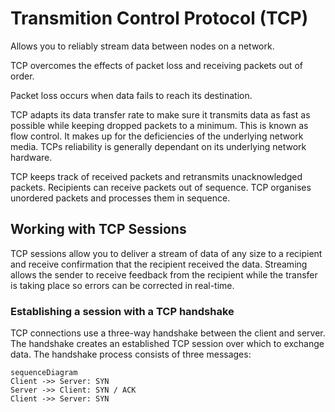 # Transmition Control Protocol (TCP)

Allows you to reliably stream data between nodes on a network.

TCP overcomes the effects of packet loss and receiving packets out of order.

Packet loss occurs when data fails to reach its destination.

TCP adapts its data transfer rate to make sure it transmits data as fast as possible while keeping dropped packets to a minimum. This is known as flow control. It makes up for the deficiencies of the underlying network media. 
TCPs reliability is generally dependant on its underlying network hardware.

TCP keeps track of received packets and retransmits unacknowledged packets.
Recipients can receive packets out of sequence. TCP organises unordered packets and processes them in sequence. 

## Working with TCP Sessions

TCP sessions allow you to deliver a stream of data of any size to a recipient and receive confirmation that the recipient received the data. Streaming allows the sender to receive feedback from the recipient while the transfer is taking place so errors can be corrected in real-time.

### Establishing a session with a TCP handshake

TCP connections use a three-way handshake between the client and server. The handshake creates an established TCP session over which to exchange data. The handshake process consists of three messages:

```mermaid
sequenceDiagram
Client ->> Server: SYN
Server ->> Client: SYN / ACK
Client ->> Server: SYN
```


